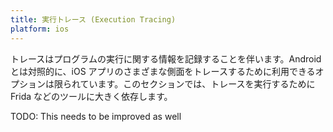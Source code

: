 ```yaml
---
title: 実行トレース (Execution Tracing)
platform: ios
---
```


トレースはプログラムの実行に関する情報を記録することを伴います。Android とは対照的に、iOS アプリのさまざまな側面をトレースするために利用できるオプションは限られています。このセクションでは、トレースを実行するために Frida などのツールに大きく依存します。

TODO: This needs to be improved as well
